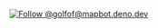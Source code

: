 [![Follow @golfof@mapbot.deno.dev](https://fedi-badge.deno.dev/@golfof@mapbot.deno.dev/followers.svg?style=plastic)](https://mapbot.deno.dev)
